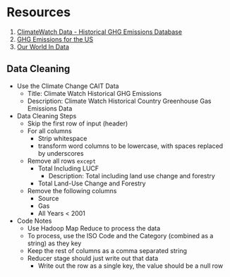# Resources

1. [ClimateWatch Data - Historical GHG Emissions Database](https://www.climatewatchdata.org/data-explorer/historical-emissions?historical-emissions-data-sources=cait&historical-emissions-gases=all-ghg&historical-emissions-regions=All%20Selected&historical-emissions-sectors=total-including-lucf%2Ctotal-including-lucf&page=1)
2. [GHG Emissions for the US](https://www.fs.usda.gov/rds/archive/catalog/RDS-2022-0052)
3. [Our World In Data](https://github.com/owid/co2-data)

## Data Cleaning  

* Use the Climate Change CAIT Data
  * Title: Climate Watch Historical GHG Emissions
  * Description: Climate Watch Historical Country Greenhouse Gas Emissions Data
* Data Cleaning Steps
  * Skip the first row of input (header)
  * For all columns
    * Strip whitespace 
    * transform word columns to be lowercase, with spaces replaced by underscores 
  * Remove all rows `except`
    * Total Including LUCF
      * Description: Total including land use change and forestry
    * Total Land-Use Change and Forestry
  * Remove the following columns
    * Source
    * Gas
    * All Years < 2001
* Code Notes 
  * Use Hadoop Map Reduce to process the data 
  * To process, use the ISO Code and the Category (combined as a string) as they key 
  * Keep the rest of columns as a comma separated string 
  * Reducer stage should just write out that data
    * Write out the row as a single key, the value should be a null row 
